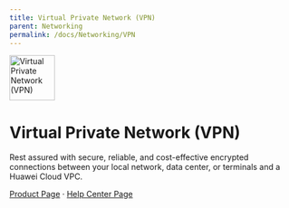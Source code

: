 ```yaml
---
title: Virtual Private Network (VPN)
parent: Networking
permalink: /docs/Networking/VPN
---
```


<img src="https://res-static.hc-cdn.cn/cloudbu-site/public/new-product-icon/Networking/VPN.png" width="80" height="80" alt="Virtual Private Network (VPN)">

# Virtual Private Network (VPN)

Rest assured with secure, reliable, and cost-effective encrypted connections between your local network, data center, or terminals and a Huawei Cloud VPC.

[Product Page](https://www.huaweicloud.com/intl/en-us/product/vpn.html) &middot;
[Help Center Page](https://support.huaweicloud.com/intl/en-us/vpn/index.html)

